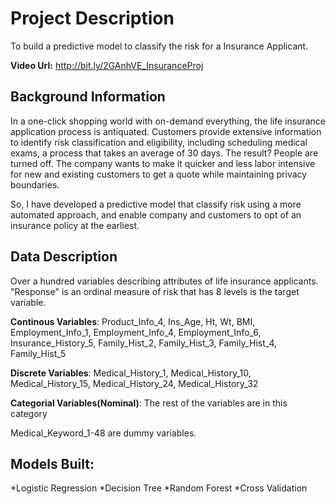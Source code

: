 # Project Description

To build a predictive model to classify the risk for a Insurance Applicant.

__Video Url:__ http://bit.ly/2GAnhVE_InsuranceProj

## Background Information

In a one-click shopping world with on-demand everything, the life insurance application process is antiquated. Customers provide extensive information to identify risk classification and eligibility, including scheduling medical exams, a process that takes an average of 30 days.
The result? People are turned off. The company wants to make it quicker and less labor intensive for new and existing customers to get a quote while maintaining privacy boundaries.

So, I have developed a predictive model that classify risk using a more automated approach, and enable company and customers to opt of an insurance policy at the earliest.

## Data Description

Over a hundred variables describing attributes of life insurance applicants. "Response" is an ordinal measure of risk that has 8 levels is the target variable.

__Continous Variables__:
Product_Info_4, Ins_Age, Ht, Wt, BMI, Employment_Info_1, Employment_Info_4, Employment_Info_6, Insurance_History_5, Family_Hist_2, Family_Hist_3, Family_Hist_4, Family_Hist_5

__Discrete Variables__:
Medical_History_1, Medical_History_10, Medical_History_15, Medical_History_24, Medical_History_32

__Categorial Variables(Nominal)__:
The rest of the variables are in this category

Medical_Keyword_1-48 are dummy variables.

## Models Built:

  *Logistic Regression
  *Decision Tree
  *Random Forest
  *Cross Validation




